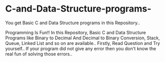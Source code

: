 # C-and-Data-Structure-programs-
You get Basic C and Data Structure programs in this Repository..

Programming Is Fun!!
In this Repository, Basic C and Data Structure Programs like Binary to Decimal And Decimal to Binary Conversion, Stack, Queue, Linked List and so on are available..
Firstly, Read Question and Try yourself..
If your program did not give any error then you don't know the real fun of solving those errors..
